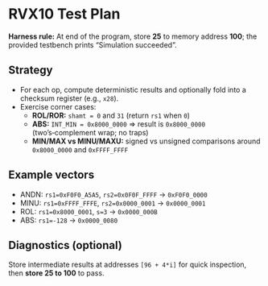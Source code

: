 # RVX10 Test Plan

**Harness rule:** At end of the program, store **25** to memory address **100**; the provided testbench prints “Simulation succeeded”.

## Strategy
- For each op, compute deterministic results and optionally fold into a checksum register (e.g., `x28`).
- Exercise corner cases:
  - **ROL/ROR:** `shamt = 0` and `31` (return `rs1` when `0`)
  - **ABS:** `INT_MIN = 0x8000_0000` ⇒ result is `0x8000_0000` (two’s‑complement wrap; no traps)
  - **MIN/MAX vs MINU/MAXU:** signed vs unsigned comparisons around `0x8000_0000` and `0xFFFF_FFFF`

## Example vectors
- ANDN: `rs1=0xF0F0_A5A5`, `rs2=0x0F0F_FFFF` → `0xF0F0_0000`  
- MINU: `rs1=0xFFFF_FFFE`, `rs2=0x0000_0001` → `0x0000_0001`  
- ROL: `rs1=0x8000_0001`, `s=3` → `0x0000_000B`  
- ABS: `rs1=-128` → `0x0000_0080`

## Diagnostics (optional)
Store intermediate results at addresses `[96 + 4*i]` for quick inspection, then **store 25 to 100** to pass.

